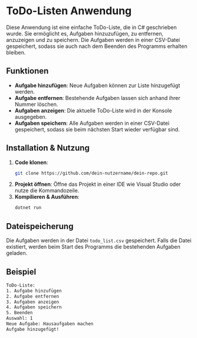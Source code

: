 # ToDo-Listen Anwendung

Diese Anwendung ist eine einfache ToDo-Liste, die in C# geschrieben wurde. Sie ermöglicht es, Aufgaben hinzuzufügen, zu entfernen, anzuzeigen und zu speichern. Die Aufgaben werden in einer CSV-Datei gespeichert, sodass sie auch nach dem Beenden des Programms erhalten bleiben.

## Funktionen
- **Aufgabe hinzufügen**: Neue Aufgaben können zur Liste hinzugefügt werden.
- **Aufgabe entfernen**: Bestehende Aufgaben lassen sich anhand ihrer Nummer löschen.
- **Aufgaben anzeigen**: Die aktuelle ToDo-Liste wird in der Konsole ausgegeben.
- **Aufgaben speichern**: Alle Aufgaben werden in einer CSV-Datei gespeichert, sodass sie beim nächsten Start wieder verfügbar sind.

## Installation & Nutzung
1. **Code klonen**: 
   ```sh
   git clone https://github.com/dein-nutzername/dein-repo.git
   ```
2. **Projekt öffnen**: 
   Öffne das Projekt in einer IDE wie Visual Studio oder nutze die Kommandozeile.
3. **Kompilieren & Ausführen**:
   ```sh
   dotnet run
   ```

## Dateispeicherung
Die Aufgaben werden in der Datei `todo_list.csv` gespeichert. Falls die Datei existiert, werden beim Start des Programms die bestehenden Aufgaben geladen.

## Beispiel
```sh
ToDo-Liste:
1. Aufgabe hinzufügen
2. Aufgabe entfernen
3. Aufgaben anzeigen
4. Aufgaben speichern
5. Beenden
Auswahl: 1
Neue Aufgabe: Hausaufgaben machen
Aufgabe hinzugefügt!
```

